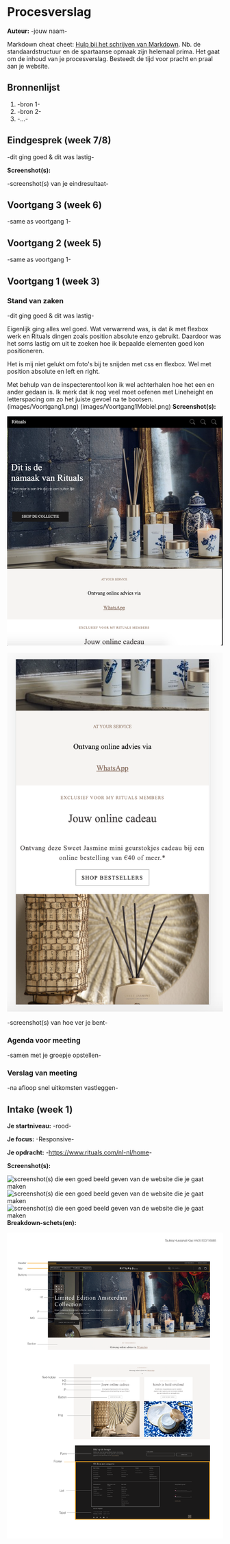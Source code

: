 # Procesverslag
**Auteur:** -jouw naam-

Markdown cheat cheet: [Hulp bij het schrijven van Markdown](https://github.com/adam-p/markdown-here/wiki/Markdown-Cheatsheet). Nb. de standaardstructuur en de spartaanse opmaak zijn helemaal prima. Het gaat om de inhoud van je procesverslag. Besteedt de tijd voor pracht en praal aan je website.



## Bronnenlijst
1. -bron 1-
2. -bron 2-
3. -...-



## Eindgesprek (week 7/8)

-dit ging goed & dit was lastig-

**Screenshot(s):**

-screenshot(s) van je eindresultaat-



## Voortgang 3 (week 6)

-same as voortgang 1-



## Voortgang 2 (week 5)

-same as voortgang 1-



## Voortgang 1 (week 3)

### Stand van zaken

-dit ging goed & dit was lastig- 

Eigenlijk ging alles wel goed. Wat verwarrend was, is dat ik met flexbox werk en Rituals dingen zoals position absolute enzo gebruikt. Daardoor was het soms lastig om uit te zoeken hoe ik bepaalde elementen goed kon positioneren. 

Het is mij niet gelukt om foto's bij te snijden met css en flexbox. Wel met position absolute en left en right. 

Met behulp van de inspecterentool kon ik wel achterhalen hoe het een en ander gedaan is. Ik merk dat ik nog veel moet oefenen met Lineheight en letterspacing om zo het juiste gevoel na te bootsen. 
(images/Voortgang1.png)
(images/Voortgang1Mobiel.png)
**Screenshot(s):**


![-voorlopige breakdownschets(en) van een of beide pagina's van de site die je gaat maken-](images/Voortgang1.png)

![Hoe ver ik nu ben](images/Voortgang1Mobiel.png)

-screenshot(s) van hoe ver je bent-

### Agenda voor meeting

-samen met je groepje opstellen-

### Verslag van meeting

-na afloop snel uitkomsten vastleggen-



## Intake (week 1)

**Je startniveau:** -rood-

**Je focus:** -Responsive-

**Je opdracht:** -<https://www.rituals.com/nl-nl/home>-

**Screenshot(s):**

![screenshot(s) die een goed beeld geven van de website die je gaat maken](images/RitualsHome)![screenshot(s) die een goed beeld geven van de website die je gaat maken](images/RitualsHome2) ![screenshot(s) die een goed beeld geven van de website die je gaat maken](images/RitualsHomeFooter)
**Breakdown-schets(en):**

![-voorlopige breakdownschets(en) van een of beide pagina's van de site die je gaat maken-](images/Breakdown.png)
